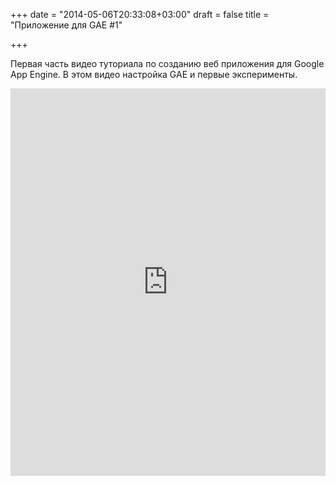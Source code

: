 +++
date = "2014-05-06T20:33:08+03:00"
draft = false
title = "Приложение для GAE #1"

+++

<p>Первая часть видео туториала по созданию веб приложения для&nbsp;Google App Engine. В этом видео настройка GAE и первые эксперименты.</p>
 <iframe width="100%" height="620" src="https://www.youtube.com/embed/v2bWijh4dn0" frameborder="0" allowfullscreen></iframe>